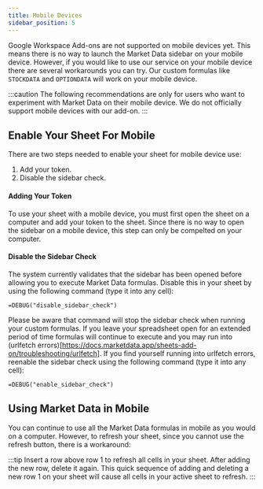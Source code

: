 ```yaml
---
title: Mobile Devices
sidebar_position: 5
---
```


Google Workspace Add-ons are not supported on mobile devices yet. This means there is no way to launch the Market Data sidebar on your mobile device. However, if you would like to use our service on your mobile device there are several workarounds you can try. Our custom formulas like `STOCKDATA` and `OPTIONDATA` will work on your mobile device.

:::caution
The following recommendations are only for users who want to experiment with Market Data on their mobile device. We do not officially support mobile devices with our add-on.
:::

## Enable Your Sheet For Mobile

There are two steps needed to enable your sheet for mobile device use:

1. Add your token.
2. Disable the sidebar check.

#### Adding Your Token

To use your sheet with a mobile device, you must first open the sheet on a computer and add your token to the sheet. Since there is no way to open the sidebar on a mobile device, this step can only be compelted on your computer.

#### Disable the Sidebar Check

The system currently validates that the sidebar has been opened before allowing you to execute Market Data formulas. Disable this in your sheet by using the following command (type it into any cell):

    =DEBUG("disable_sidebar_check")

Please be aware that command will stop the sidebar check when running your custom formulas. If you leave your spreadsheet open for an extended period of time formulas will continue to execute and you may run into (urlfetch errors)[https://docs.marketdata.app/sheets-add-on/troubleshooting/urlfetch]. If you find yourself running into urlfetch errors, reenable the sidebar check using the following command (type it into any cell):

    =DEBUG("enable_sidebar_check")

## Using Market Data in Mobile

You can continue to use all the Market Data formulas in mobile as you would on a computer. However, to refresh your sheet, since you cannot use the refresh button, there is a workaround:

:::tip
Insert a row above row 1 to refresh all cells in your sheet. After adding the new row, delete it again. This quick sequence of adding and deleting a new row 1 on your sheet will cause all cells in your active sheet to refresh.
:::
